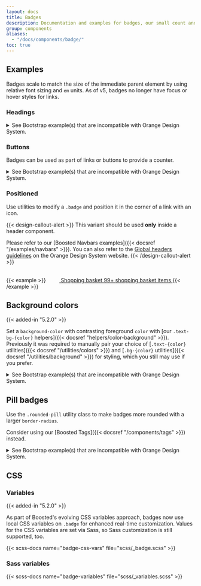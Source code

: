 ```yaml
---
layout: docs
title: Badges
description: Documentation and examples for badges, our small count and labeling component.
group: components
aliases:
  - "/docs/components/badge/"
toc: true
---
```


## Examples

Badges scale to match the size of the immediate parent element by using relative font sizing and `em` units. As of v5, badges no longer have focus or hover styles for links.

### Headings

<details>
<summary>See Bootstrap example(s) that are incompatible with Orange Design System.</summary>
<br>
{{< design-callout-alert >}}
This variant should not be used because it does not respect the Orange Design System specifications.
{{< /design-callout-alert >}}

{{< example >}}
<h1>Example heading <span class="badge text-bg-secondary">New</span></h1>
<h2>Example heading <span class="badge text-bg-secondary">New</span></h2>
<h3>Example heading <span class="badge text-bg-secondary">New</span></h3>
<h4>Example heading <span class="badge text-bg-secondary">New</span></h4>
<h5>Example heading <span class="badge text-bg-secondary">New</span></h5>
<h6>Example heading <span class="badge text-bg-secondary">New</span></h6>
{{< /example >}}
</details>

### Buttons

Badges can be used as part of links or buttons to provide a counter.

<details>
<summary>See Bootstrap example(s) that are incompatible with Orange Design System.</summary>
<br>
{{< design-callout-alert >}}
This component should not be used because it does not respect in the Orange Design System specifications.
{{< /design-callout-alert >}}

{{< example >}}
<button type="button" class="btn btn-primary">
  Notifications <span class="badge text-bg-dark">4</span>
</button>
{{< /example >}}

Note that depending on how they are used, badges may be confusing for users of screen readers and similar assistive technologies. While the styling of badges provides a visual cue as to their purpose, these users will simply be presented with the content of the badge. Depending on the specific situation, these badges may seem like random additional words or numbers at the end of a sentence, link, or button.

Unless the context is clear (as with the "Notifications" example, where it is understood that the "4" is the number of notifications), consider including additional context with a visually hidden piece of additional text.
</details>

### Positioned

<!-- Boosted mod: replace the button with a link with an icon because notifiers are only authorized with icons -->

Use utilities to modify a `.badge` and position it in the corner of a link with an icon.

{{< design-callout-alert >}}
This variant should be used **only** inside a header component.

Please refer to our [Boosted Navbars examples]({{< docsref "/examples/navbars" >}}). You can also refer to the [Global headers guidelines](https://system.design.orange.com/0c1af118d/p/37609b-global-headers/b/366c91) on the Orange Design System website.
{{< /design-callout-alert >}}

{{< example >}}
<a href="#" class="position-relative">
  <svg width="2rem" height="2rem" fill="currentColor" aria-hidden="true" focusable="false" class="overflow-visible">
    <use xlink:href="/docs/{{< param docs_version >}}/assets/img/boosted-sprite.svg#buy"/>
  </svg>
  <span class="visually-hidden">Shopping basket</span>
  <span class="position-absolute top-0 start-100 translate-middle badge rounded-pill text-bg-info">
    99+
    <span class="visually-hidden">shopping basket items</span>
  </span>
</a>
{{< /example >}}

<!-- The example without a count is dropped because not existing in the UI kit -->

<!-- End mod -->

## Background colors

{{< added-in "5.2.0" >}}

Set a `background-color` with contrasting foreground `color` with [our `.text-bg-{color}` helpers]({{< docsref "helpers/color-background" >}}). Previously it was required to manually pair your choice of [`.text-{color}` utilities]({{< docsref "/utilities/colors" >}}) and [`.bg-{color}` utilities]({{< docsref "/utilities/background" >}}) for styling, which you still may use if you prefer.

<details>
<summary>See Bootstrap example(s) that are incompatible with Orange Design System.</summary>
<br>
{{< design-callout-alert >}}
These variants should not be used because they do not exist in the Orange Design System specifications.
{{< /design-callout-alert >}}

{{< example >}}
{{< badge.inline >}}
{{- range (index $.Site.Data "theme-colors") }}
<span class="badge text-bg-{{ .name }}">{{ .name | title }}</span>{{- end -}}
{{< /badge.inline >}}
{{< /example >}}

{{< callout info >}}
{{< partial "callouts/warning-color-assistive-technologies.md" >}}
{{< /callout >}}
</details>

## Pill badges

Use the `.rounded-pill` utility class to make badges more rounded with a larger `border-radius`.

Consider using our [Boosted Tags]({{< docsref "/components/tags" >}}) instead.

<details>
<summary>See Bootstrap example(s) that are incompatible with Orange Design System.</summary>
<br>
{{< design-callout-alert >}}
This component should not be used because it does not respect in the Orange Design System specifications.

Instead, consider using our [Tags component]({{< docsref "/components/tags" >}}). You can also refer to the [Tags guidelines](https://system.design.orange.com/0c1af118d/p/975c09-tags/b/24dde8) on the Orange Design System website.
{{< /design-callout-alert >}}

{{< example >}}
{{< badge.inline >}}
{{- range (index $.Site.Data "theme-colors") }}
<span class="badge rounded-pill text-bg-{{ .name }}">{{ .name | title }}</span>{{- end -}}
{{< /badge.inline >}}
{{< /example >}}
</details>

## CSS

### Variables

{{< added-in "5.2.0" >}}

As part of Boosted's evolving CSS variables approach, badges now use local CSS variables on `.badge` for enhanced real-time customization. Values for the CSS variables are set via Sass, so Sass customization is still supported, too.

{{< scss-docs name="badge-css-vars" file="scss/_badge.scss" >}}

### Sass variables

{{< scss-docs name="badge-variables" file="scss/_variables.scss" >}}
